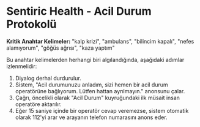 # Sentiric Health - Acil Durum Protokolü

**Kritik Anahtar Kelimeler:** "kalp krizi", "ambulans", "bilincim kapalı", "nefes alamıyorum", "göğüs ağrısı", "kaza yaptım"

Bu anahtar kelimelerden herhangi biri algılandığında, aşağıdaki adımlar izlenmelidir:
1.  Diyalog derhal durdurulur.
2.  Sistem, "Acil durumunuzu anladım, sizi hemen bir acil durum operatörüne bağlıyorum. Lütfen hattan ayrılmayın." anonsunu çalar.
3.  Çağrı, öncelikli olarak "Acil Durum" kuyruğundaki ilk müsait insan operatöre aktarılır.
4.  Eğer 15 saniye içinde bir operatör cevap veremezse, sistem otomatik olarak 112'yi arar ve arayanın telefon numarasını anons eder.